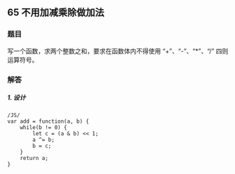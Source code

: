 ## 65 不用加减乘除做加法

### 题目
写一个函数，求两个整数之和，要求在函数体内不得使用 “+”、“-”、“*”、“/” 四则运算符号。

### 解答


##### 1. 设计
```
/JS/
var add = function(a, b) {
    while(b != 0) { 
        let c = (a & b) << 1; 
        a ^= b; 
        b = c;
    }
    return a;
}
```
